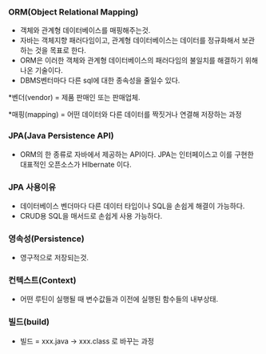 ### ORM(Object Relational Mapping)

-   객체와 관계형 데이터베이스를 매핑해주는것.
-   자바는 객체지향 패러다임이고, 관계형 데이터베이스는 데이터를 정규화해서 보관하는 것을 목표로 한다.
-   ORM은 이러한 객체와 관계형 데이터베이스의 패러다임의 불일치를 해결하기 위해 나온 기술이다.
-   DBMS벤터마다 다른 sql에 대한 종속성을 줄일수 있다.

\*벤더(vendor) = 제품 판매인 또는 판매업체.

\*매핑(mapping) = 어떤 데이터와 다른 데이터를 짝짓거나 연결해 저장하는 과정

### JPA(Java Persistence API)

-   ORM의 한 종류로 자바에서 제공하는 API이다. JPA는 인터페이스고 이를 구현한 대표적인 오픈소스가 HIbernate 이다.

### JPA 사용이유

* 데이터베이스 벤더마다 다른 데이터 타입이나 SQL을 손쉽게 해결이 가능하다.
* CRUD용 SQL을 매서드로 손쉽게 사용 가능하다.  

### 영속성(Persistence)

-   영구적으로 저장되는것.

### 컨텍스트(Context)

-   어떤 루틴이 실행될 때 변수값들과 이전에 실행된 함수들의 내부상태.

### 빌드(build)

* 빌드 = xxx.java -> xxx.class 로 바꾸는 과정
